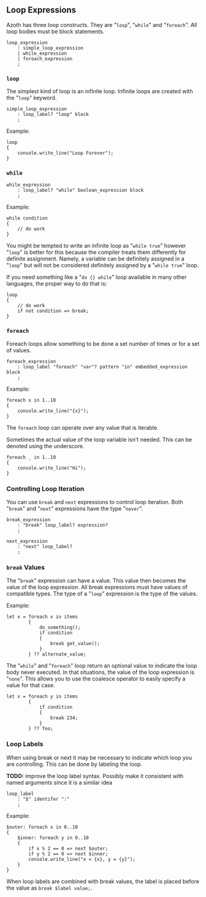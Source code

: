 ## Loop Expressions

Azoth has three loop constructs. They are "`loop`", "`while`" and "`foreach`". All loop bodies must be block statements.

```grammar
loop_expression
    : simple_loop_expression
    | while_expression
    | foreach_expression
    ;
```

### `loop`

The simplest kind of loop is an infinite loop. Infinite loops are created with the "`loop`" keyword.

```grammar
simple_loop_expression
    : loop_label? "loop" block
    ;
```

Example:

```azoth
loop
{
    console.write_line("Loop Forever");
}
```

### `while`

```grammar
while_expression
    : loop_label? "while" boolean_expression block
    ;
```

Example:

```azoth
while condition
{
    // do work
}
```

You might be tempted to write an infinite loop as "`while true`" however "`loop`" is better for this because the compiler treats them differently for definite assignment. Namely, a variable can be definitely assigned in a "`loop`" but will not be considered definitely assigned by a "`while true`" loop.

If you need something like a "`do {} while`" loop available in many other languages, the proper way to do that is:

```azoth
loop
{
    // do work
    if not condition => break;
}
```

### `foreach`

Foreach loops allow something to be done a set number of times or for a set of values.

```grammar
foreach_expression
    : loop_label "foreach" "var"? pattern "in" embedded_expression block
    ;
```

Example:

```azoth
foreach x in 1..10
{
    console.write_line("{x}");
}
```

The `foreach` loop can operate over any value that is iterable.

Sometimes the actual value of the loop variable isn't needed. This can be denoted using the underscore.

```azoth
foreach _ in 1..10
{
    console.write_line("Hi");
}
```

### Controlling Loop Iteration

You can use `break` and `next` expressions to control loop iteration. Both "`break`" and "`next`" expressions have the type "`never`".

```grammar
break_expression
    : "break" loop_label? expression?
    ;

next_expression
    : "next" loop_label?
    ;
```

### `break` Values

The "`break`" expression can have a value. This value then becomes the value of the loop expression. All break expressions must have values of compatible types. The type of a "`loop`" expression is the type of the values.

Example:

```azoth
let x = foreach x in items
        {
            do_something();
            if condition
            {
                break get_value();
            }
        } ?? alternate_value;
```

The  "`while`" and "`foreach`" loop return an optional value to indicate the loop body never executed. In that situations, the value of the loop expression is "`none`". This allows you to use the coalesce operator to easily specify a value for that case.

```azoth
let x = foreach y in items
        {
            if condition
            {
                break 234;
            }
        } ?? foo;
```

### Loop Labels

When using break or next it may be necessary to indicate which loop you are controlling. This can be done by labeling the loop.

**TODO:** improve the loop label syntax. Possibly make it consistent with named arguments since it is a similar idea

```grammar
loop_label
    : "$" identifer ":"
    ;
```

Example:

```azoth
$outer: foreach x in 0..10
{
    $inner: foreach y in 0..10
    {
        if x % 2 == 0 => next $outer;
        if y % 2 == 0 => next $inner;
        console.write_line("x = {x}, y = {y}");
    }
}
```

When loop labels are combined with break values, the label is placed before the value as `break $label value;`.
